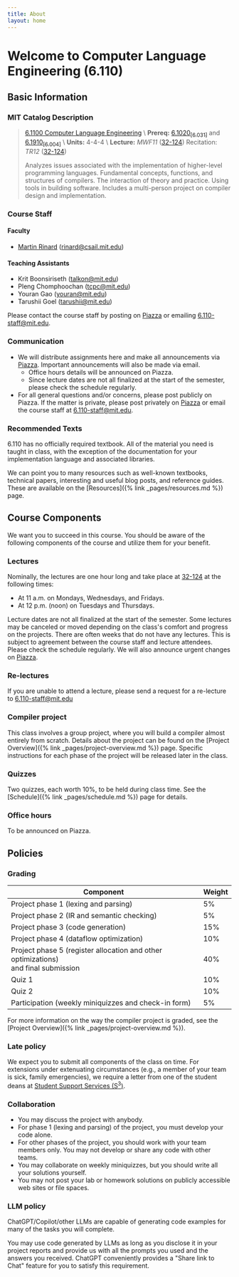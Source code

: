 ```yaml
---
title: About
layout: home
---
```


# Welcome to Computer Language Engineering (6.110)

## Basic Information

### MIT Catalog Description

> [6.1100 Computer Language Engineering][catalog] \\
> **Prereq:** [6.1020<sub>\[6.031\]</sub>][031] and [6.1910<sub>\[6.004\]</sub>][004] \\
> **Units:** 4-4-4 \\
> **Lecture:** _MWF11_ ([32-124][bldg]) Recitation: _TR12_ ([32-124][bldg])
>
> Analyzes issues associated with the implementation of higher-level programming languages. Fundamental concepts, functions, and structures of compilers. The interaction of theory and practice. Using tools in building software. Includes a multi-person project on compiler design and implementation.

[bldg]: http://whereis.mit.edu/map-jpg?mapterms=32
[catalog]: https://student.mit.edu/catalog/m6a.html#6.1100
[031]: https://student.mit.edu/catalog/m6a.html#6.1020
[004]: https://student.mit.edu/catalog/m6a.html#6.1910

### Course Staff

#### Faculty

- [Martin Rinard](https://people.csail.mit.edu/rinard/) (<rinard@csail.mit.edu>)

#### Teaching Assistants

- Krit Boonsiriseth (<talkon@mit.edu>)
- Pleng Chomphoochan (<tcpc@mit.edu>)
- Youran Gao (<youran@mit.edu>)
- Tarushii Goel (<tarushii@mit.edu>)

Please contact the course staff by posting on [Piazza][piazza] or emailing <6.110-staff@mit.edu>.

### Communication

- We will distribute assignments here and make all announcements via [Piazza][piazza]. Important announcements will also be made via email.
  - Office hours details will be announced on Piazza.
  - Since lecture dates are not all finalized at the start of the semester, please check the schedule regularly.
- For all general questions and/or concerns, please post publicly on Piazza. If the matter is private, please post privately on [Piazza][piazza] or email the course staff at <6.110-staff@mit.edu>.

[piazza]: https://piazza.com/class/ls0no6nhtr817n

### Recommended Texts

6.110 has no officially required textbook. All of the material you need is taught in class, with the exception of the documentation for your implementation language and associated libraries.

We can point you to many resources such as well-known textbooks, technical papers, interesting and useful blog posts, and reference guides. These are available on the [Resources]({% link _pages/resources.md %}) page.

## Course Components

We want you to succeed in this course. You should be aware of the following components of the course and utilize them for your benefit.

### Lectures

Nominally, the lectures are one hour long and take place at [32-124][bldg] at the following times:

- At 11 a.m. on Mondays, Wednesdays, and Fridays.
- At 12 p.m. (noon) on Tuesdays and Thursdays.

Lecture dates are not all finalized at the start of the semester. Some lectures may be canceled or moved depending on the class's comfort and progress on the projects. There are often weeks that do not have any lectures. This is subject to agreement between the course staff and lecture attendees. Please check the schedule regularly. We will also announce urgent changes on [Piazza][piazza].

### Re-lectures

If you are unable to attend a lecture, please send a request for a re-lecture to 6.110-staff@mit.edu

### Compiler project

This class involves a group project, where you will build a compiler almost entirely from scratch. Details about the project can be found on the [Project Overview]({% link _pages/project-overview.md %}) page. Specific instructions for each phase of the project will be released later in the class.

### Quizzes

Two quizzes, each worth 10%, to be held during class time. See the [Schedule]({% link _pages/schedule.md %}) page for details.

### Office hours

To be announced on Piazza.


## Policies

### Grading

| Component                                                    | Weight |
| ------------------------------------------------------------ | ------ |
| Project phase 1 (lexing and parsing)                         | 5%     |
| Project phase 2 (IR and semantic checking)                   | 5%     |
| Project phase 3 (code generation)                            | 15%    |
| Project phase 4 (dataflow optimization)                      | 10%    |
| Project phase 5 (register allocation and other optimizations) <br/>and final submission | 40%    |
| Quiz 1                                                       | 10%    |
| Quiz 2                                                       | 10%    |
| Participation (weekly miniquizzes and check-in form)         | 5%     |

For more information on the way the compiler project is graded, see the [Project Overview]({% link _pages/project-overview.md %}).

### Late policy

We expect you to submit all components of the class on time. For extensions under extenuating circumstances (e.g., a member of your team is sick, family emergencies), we require a letter from one of the student deans at [Student Support Services (S<sup>3</sup>)][s3].

[s3]: https://studentlife.mit.edu/s3

### Collaboration

- You may discuss the project with anybody.
- For phase 1 (lexing and parsing) of the project, you must develop your code alone.
- For other phases of the project, you should work with your team members only. You may not develop or share any code with other teams.
- You may collaborate on weekly miniquizzes, but you should write all your solutions yourself.
- You may not post your lab or homework solutions on publicly accessible web sites or file spaces.

### LLM policy

ChatGPT/Copilot/other LLMs are capable of generating code examples for many of the tasks you will complete.

You may use code generated by LLMs as long as you disclose it in your project reports and provide us with all the prompts you used and the answers you received. ChatGPT conveniently provides a "Share link to Chat" feature for you to satisfy this requirement.
